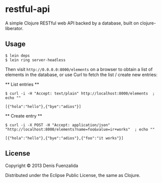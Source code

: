 # restful-api

A simple Clojure RESTful web API backed by a database, built on clojure-liberator.

## Usage

```
$ lein deps
$ lein ring server-headless
```

Then visit `http://0.0.0.0:8000/elements` on a browser to obtain a list of elements in the database, or use Curl to fetch the list / create new entries:

** List entries **
```
$ curl -i -H "Accept: text/plain" http://localhost:8000/elements  ; echo ""

[{"hola":"hello"},{"bye":"adios"}]
```

** Create entry **
```
$ curl -i -X POST -H "Accept: application/json" "http://localhost:8000/elements?name=foo&value=ir+works"  ; echo ""

[{"hola":"hello"},{"bye":"adios"},{"foo":"it works"}]
```



## License

Copyright © 2013 Denis Fuenzalida

Distributed under the Eclipse Public License, the same as Clojure.
